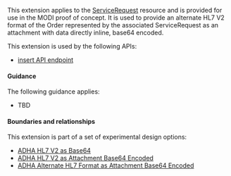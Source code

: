 This extension applies to the [ServiceRequest](https://www.hl7.org/fhir/servicerequest.html) resource and is provided for use in the MODI proof of concept. It is used to provide an alternate HL7 V2 format of the Order represented by the associated ServiceRequest as an attachment with data directly inline, base64 encoded.

This extension is used by the following APIs:
* [insert API endpoint](StructureDefinition-TBD-1.html)


#### Guidance
The following guidance applies:
* TBD


#### Boundaries and relationships
This extension is part of a set of experimental design options:
* [ADHA HL7 V2 as Base64](StructureDefinition-dh-hl7-v2-base64-1.html)
* [ADHA HL7 V2 as Attachment Base64 Encoded](StructureDefinition-dh-attachment-hl7-v2-base64-1.html)
* [ADHA Alternate HL7 Format as Attachment Base64 Encoded](StructureDefinition-dh-attachment-hl7-base64-1.html)